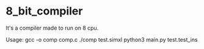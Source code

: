 # 8_bit_compiler
It's a compiler made to run on 8 cpu.


Usage:
gcc -o comp comp.c 
./comp test.simxl
python3 main.py test.test_ins

